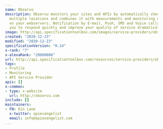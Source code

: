```yaml
---
name: Observu
description: Observu monitors your sites and APIs by automatically checking them from
  multiple locations and combines it with measurements and monitoring data collected
  on your webservers. Notification by E-mail, Push, SMS and Voice calls will allow
  you to respond quickly and improve your quality of service dramatically.
image: http://api.specificationtoolbox.com/images/service-providers/observu.jpg
created: "2020-12-23"
modified: "2020-12-23"
specificationVersion: "0.14"
x-rank: "7"
x-alexaRank: "20000000"
url: http://api.specificationtoolbox.com/resources/service-providers/observu/
tags:
- Profile
- Monitoring
- API Service Provider
apis: []
x-common:
- type: x-website
  url: http://observu.com
include: []
maintainers:
- FN: Kin Lane
  x-twitter: apievangelist
  email: info@apievangelist.com
...
```

